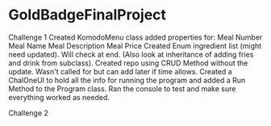 # GoldBadgeFinalProject
Challenge 1 
Created KomodoMenu class
  added properties for: 
  Meal Number
  Meal Name
  Meal Description
  Meal Price
Created Enum ingredient list (might need updated). Will check at end. (Also look at inheritance of adding fries and drink from subclass).
Created repo using CRUD Method without the update. Wasn't called for but can add later if time allows. 
Created a ChalOneUI to hold all the info for running the program and added a Run Method to the Program class. 
Ran the console to test and make sure everything worked as needed. 

Challenge 2
